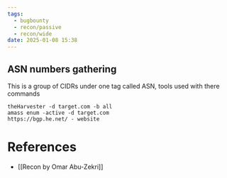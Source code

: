 ```yaml
---
tags:
  - bugbounty
  - recon/passive
  - recon/wide
date: 2025-01-08 15:38
---
```

## ASN numbers gathering
This is a group of CIDRs under one tag called ASN, tools used with there commands
```
theHarvester -d target.com -b all
amass enum -active -d target.com
https://bgp.he.net/ - website
```



# References
- [[Recon by Omar Abu-Zekri]]
